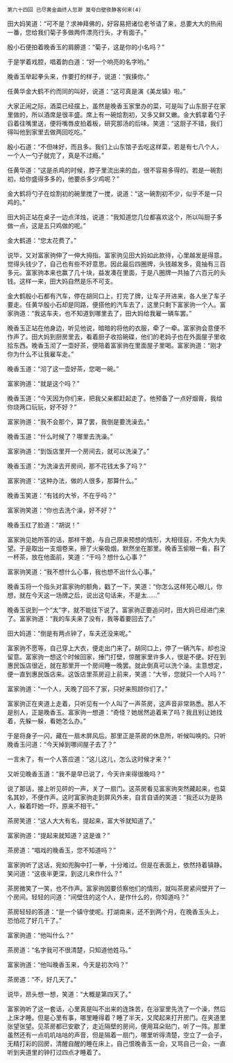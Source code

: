     第六十四回 已尽黄金曲终人忽渺 莫夸白壁夜静客何来(4) 

   田大妈笑道：“可不是？求神拜佛的，好容易把诸位老爷请了来，总要大大的热闹一番，您给我们菊子多做两件漂亮行头，才有面子。”

   殷小石便拍着晚香玉的肩膀道：“菊子，这是你的小名吗？”

   于是学着戏腔，唱着韵白道：“好一个响亮的名字哟。”

   晚香玉举起拳头来，作要打的样子，说道：“我揍你。”

   任黄华金大鹤不约而同的叫好，说道：“这可真是演《美龙镇》啦。”

   大家正闹之际，酒菜已经摆上，虽然是晚香玉家里办的菜，可是叫了山东厨子在家里做的，所以酒席是很丰盛。席上有一碗烩割初，又多又鲜又嫩。金大鹤拿着勺子舀着往嘴里送，便将嘴唇皮拍着板，研究那汤的后味。笑道：“这厨子不错，我们得叫他到家里去做两回吃吃。”

   殷小石道：“不但味好，而且多。我们上山东馆子去吃这样菜，若是有七八个人，一个人一勺子就完了，真是不过瘾。”

   任黄华道：“这是杀鸡的时候，脖子里流出来的血，很不容易多得的。若是一碗割初，给你盛得多多的，他要杀多少鸡呢？”

   金大鹤将勺子在烩割初的碗里搅了一搅，说道：“这一碗割初不少，似乎不是一只鸡的。”

   田大妈正站在桌子一边点洋烛，说道：“我知道您几位都喜欢这个，所以叫厨子多做一点，这是五只鸡做的呢。”

   金大鹤道：“您太花费了。”

   说毕，又对富家驹伸了一伸大拇指。富家驹见田大妈如此款待，心里越发是得意。觉得头钱少了，自己也有些不好意思。因此最后四圈牌，头钱越发多，竟抽有三百多元。富家驹本来也赢了几十块，益发凑在里面，于是八圈牌一共抽了六百元的头钱。这样一来，田大妈自然是乐不可支。

   金大鹤殷小石都有汽车，停在胡同口上，打完了牌，让车子开进来，各人坐了车子要走。任黄华殷小石却是同路，便搭他的汽车去了，这里只剩下富家驹一个人。富家驹道：“我这车夫，也不知道到哪里去了，田大妈给我雇一辆车罢。”

   晚香玉正站在他身边，听见他说，暗暗的将他的衣服，牵了一牵。富家驹会意便不作声了。田大妈到厨房里去，看着厨子收拾碗碟，他们的老妈子也在外面屋子里收拾东西。晚香玉沏了一壶好茶，便陪着富家驹在里面屋子里喝。富家驹道：“刚才你为什么不让我雇车走。”

   晚香玉道：“沏了这一壶好茶，您喝一碗。”

   富家驹道：“就是这个吗？”

   晚香玉道：“今天因为你们来，把我父亲都赶起走了。他预备了一点好烟膏，我给你烧两口玩玩，好不好？”

   富家驹道：“我不会那个，算了罢，我倒是要洗澡去。”

   晚香玉道：“什么时候了？哪里去洗澡。”

   富家驹道：“到饭店里开一个房间去，就可以洗澡了。”

   晚香玉道：“为洗澡去开房间，那不花钱太多了吗？”

   富家驹道：“这种办法，做的人很多，那算什么。”

   晚香玉笑道：“有钱的大爷，不在乎吗？”

   富家驹笑道：“你也去洗个澡，好不好？”

   晚香玉红了脸道：“胡说！”

   富家驹见她所答的话，那样干脆，与自己原来预想的情形，大相径庭，不免大为失望。于是取出一支烟卷来，擦了火柴吸烟，默然坐在那里。晚香玉偷眼一看，斟了一杯茶，放在他面前，笑道：“干吗？想什么心事？”

   富家驹笑道：“我不想什么心事，我也想不出什么心事。”

   晚香玉将一个指头对富家驹的额角，戳了一下，笑道：“你怎么这样死心眼儿，你想，就在今天这一场牌之后，说出这句话来，不是太……”

   晚香玉说到一个“太”字，就不能往下说了。富家驹正要追问时，田大妈已经进门来了。富家驹道：“我的车夫来了没有，我等着要回去了。”

   田大妈道：“倒是有两点钟了，车夫还没来呢。”

   富家驹不愿等，自己穿上大衣，便走出门来了。胡同口上，停了一辆汽车，却也没留意。富家驹一想这个时候回家，捶门打壁，惊醒家里许多人，很是不便。好在到惠民饭店很近，就在那里开一个房间睡一晚罢。就此倒真可以洗个澡。主意想定，便一直到惠民饭店来。这饭店里茶房迎上前来，笑道：“大爷，您就只一个人吗？”

   富家驹道：“一个人，天晚了回不了家，只好来照顾你们了。”

   富家驹正在夹道上走着，只听见有一个人叫了一声茶房，这声音非常熟悉。那人不是别人，正是晚香玉。富家驹一想道：“奇怪？她居然追着来了吗？我且别让她找着，先躲一躲，看她怎么办。”

   于是将身子一闪，藏在一扇木屏风后。那里正是茶房的休息所，听候叫唤的。只听晚香玉问道：“今天掉到哪间屋子去了？”

   一言未了，有一个人答应道：“这儿这儿，怎么这时候才来？”

   又听见晚香玉道：“我不是早已说了，今天许来得很晚吗？”

   说了那话，接上听见砰的一声，关了一扇门。这茶房看见富家驹突然藏起来，也莫名其妙，不便作声。这时富家驹走到屏风外来，自言自语的笑道：“我还以为是熟人，躲着吓她一吓，原来不相干。”

   茶房笑道：“这人大大有名，提起来，富大爷就知道了。”

   富家驹道：“提起来就知道？这是谁？”

   茶房道：“唱戏的晚香玉，您不知道吗？”

   富家驹听了这话，宛如兜胸中打一拳，十分难过。但是在表面上，依然持着镇静。笑问道：“这夜半更深，到这儿来作什么？”

   茶房微笑了一笑，也不作声。富家驹因要侦察他们的情形，就叫茶房紧间壁开了一个房间。轻轻的问道：“间壁住的这个人，是作什么的，你知道吗？”

   茶房轻轻的答道：“是一个镇守使呢。打湖南来，还不到两个月，在晚香玉头上，恐怕花了好几千了。”

   富家驹道：“他叫什么？”

   茶房道：“名字我可不很清楚，只知道他姓马。”

   富家驹道：“他叫晚香玉来，今天是初次吗？”

   茶房道：“不，好几天了。”

   说毕，昂头想一想，笑道：“大概是第四天了。”

   富家驹听了这一套话，心里真是叫不出来的连珠苦，在浴室里先洗了一个澡，然后上床才睡。但是心里有事，哪里睡得着？睡了半天，又爬起来打开房门。在夹道里张望张望。见茶房都已安歇了，走近隔壁的房间，便用耳朵贴门，听了一阵。那里虽然还有一点叽叽咕咕的声音，但是隔着一扇门，哪里听得清楚，空立了一会子，无精打彩的回房，清醒自醒的睡在床上，自己恨晚香玉一会，又骂自己一会，一直听到夹道里的钟打过四点才睡着了。

